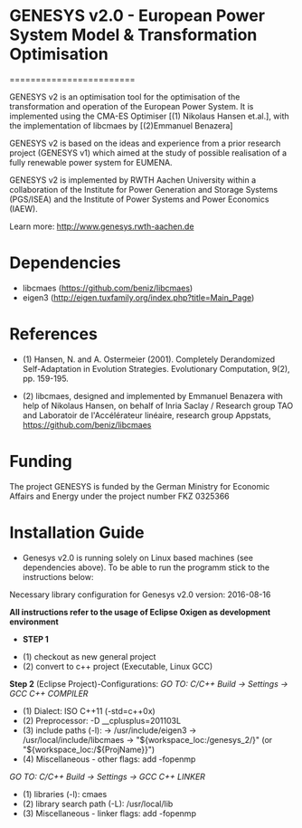 # GENESYS v2.0 - European Power System Model & Transformation Optimisation
========================

GENESYS v2 is an optimisation tool for the optimisation of the transformation and operation of the European Power System. It is implemented using the CMA-ES Optimiser [(1) Nikolaus Hansen et.al.], with the implementation of libcmaes by [(2)Emmanuel Benazera]

GENESYS v2 is based on the ideas and experience from a prior research project (GENESYS v1) which aimed at the study of possible realisation of a fully renewable power system for EUMENA.

GENESYS v2 is implemented by RWTH Aachen University within a collaboration of the Institute for Power Generation and Storage Systems (PGS/ISEA) and the Institute of Power Systems and Power Economics (IAEW).

Learn more: http://www.genesys.rwth-aachen.de

# Dependencies

- libcmaes  (https://github.com/beniz/libcmaes)
- eigen3 (http://eigen.tuxfamily.org/index.php?title=Main_Page)

# References

- (1) Hansen, N. and A. Ostermeier (2001). Completely Derandomized Self-Adaptation in Evolution Strategies. Evolutionary Computation, 9(2), pp. 159-195.

- (2) libcmaes,  designed and implemented by Emmanuel Benazera with help of Nikolaus Hansen, on behalf of Inria Saclay / Research group TAO and Laboratoir de l'Accélérateur linéaire, research group Appstats, https://github.com/beniz/libcmaes

# Funding
The project GENESYS is funded by the German Ministry for Economic Affairs and Energy under the project number FKZ 0325366


# Installation Guide
* Genesys v2.0 is running solely on Linux based machines (see dependencies above). To be able to run the programm stick to the instructions below:

Necessary library configuration for Genesys v2.0
version: 2016-08-16

**All instructions refer to the usage of Eclipse Oxigen as development environment**
* **STEP 1**
- (1) checkout as new general project
- (2) convert to c++ project (Executable, Linux GCC)

**Step 2**
(Eclipse Project)-Configurations: 
*GO TO: C/C++ Build -> Settings -> GCC C++ COMPILER*

- (1) Dialect: ISO C++11 (-std=c++0x)
- (2) Preprocessor: -D __cplusplus=201103L
- (3) include paths (-l):	-> /usr/include/eigen3
				-> /usr/local/include/libcmaes
				-> "${workspace_loc:/genesys_2/}" (or "${workspace_loc:/${ProjName}}")
- (4) Miscellaneous - other flags: add -fopenmp

*GO TO: C/C++ Build -> Settings -> GCC C++ LINKER*

- (1) libraries (-l): 			cmaes
- (2) library search path (-L): 	/usr/local/lib
- (3) Miscellaneous - linker flags: 	add -fopenmp
